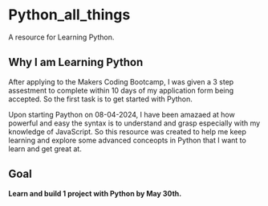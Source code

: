 # Python_all_things

A resource for Learning Python.

## Why I am Learning Python

After applying to the Makers Coding Bootcamp, I was given a 3 step assestment to complete within 10 days of my application form being accepted. So the first task is to get started with Python.

Upon starting Paython on 08-04-2024, I have been amazaed at how powerful and easy the syntax is to understand and grasp especially with my knowledge of JavaScript. So this resource was created to help me keep learning and explore some advanced conceopts in Python that I want to learn and get great at.

## Goal

**Learn and build 1 project with Python by May 30th.**
